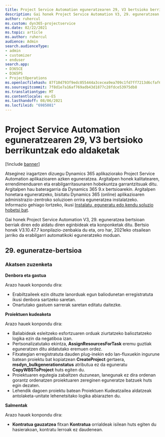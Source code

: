 ```yaml
---
title: Project Service Automation eguneratzearen 29, V3 bertsioko berrikuntzak edo aldaketak
description: Gai honek Project Service Automation V3, 29. eguneratzean erabilgarri dauden eginbideak eta konponketak ditu.
author: ruhercul
ms.custom: dyn365-projectservice
ms.date: 02/22/2021
ms.topic: article
ms.author: ruhercul
audience: Admin
search.audienceType:
- admin
- customizer
- enduser
search.app:
- D365CE
- D365PS
- ProjectOperations
ms.openlocfilehash: 87f10d793f9edc055444a3cecea9ea709c1fd7ff7213d6cfaf6b3cbe83a6a5a6
ms.sourcegitcommit: 7f8d1e7a16af769adb43d1877c28fdce53975db8
ms.translationtype: MT
ms.contentlocale: eu-ES
ms.lasthandoff: 08/06/2021
ms.locfileid: "6985081"
---
```

# <a name="whats-new-or-changed-in-project-service-automation-update-release-29-v3"></a>Project Service Automation eguneratzearen 29, V3 bertsioko berrikuntzak edo aldaketak

[!include [banner](../includes/psa-now-project-operations.md)]

Atseginez iragartzen dizuegu Dynamics 365 aplikaziorako Project Service Automation aplikazioaren azken eguneratzea. Argitalpen honek kalitatearen, errendimenduaren eta erabilgarritasunaren hobekuntza garrantzitsuak ditu. Argitalpen hau bateragarria da Dynamics 365 9.x bertsioarekin. Argitalpen honetara eguneratzeko, bisitatu Dynamics 365 (online) aplikazioaren administrazio-zentroko soluzioen orrira eguneratzea instalatzeko. Informazio gehiago lortzeko, ikusi [Instalatu, eguneratu edo kendu soluzio hobetsi bat](/power-platform/admin/install-remove-preferred-solution).

Gai honek Project Service Automation V3, 29. eguneratzea bertsioan berriak diren edo aldatu diren eginbideak eta konponketak ditu. Bertsio honek V3.10.47.7 konpilazio-zenbakia du eta, oro har, 2021eko otsailean jarriko da erabilgarri automatikoki eguneratzeko moduan.

## <a name="update-release-29"></a>29. eguneratze-bertsioa

### <a name="bug-fixes"></a>Akatsen zuzenketa

**Denbora eta gastua**

Arazo hauek konpondu dira:

- Erabiltzaileek ezin dituzte lanorduak egun baliodunetan erregistratuta ikusi denbora sartzeko saretan.
- Onartutako gastuen sarrerak saretan editatu daitezke.

**Proiektuen kudeaketa**

Arazo hauek konpondu dira:

- Baliabideak esleitzeko esfortzuaren orduak ziurtatzeko balioztatzeko logika ezin da negatiboa izan.
- Pertsonalizatutako ekintza, **AssignResourcesForTask** eremu guztiak eguneratzen ditu aldatutako eremuen ordez.
- Fitxategian erregistratuta dauden plug-inekin edo lan-fluxuekin ingurune batean proiektu bat kopiatzean **CreateProject** gertaera, **msdyn_bulkgenerationstatus** atributua ez da eguneratu **CopyWBSToProject** huts egiten du.
- Proiektuaren egutegia zabaltzen duzunean, lanegunak ez dira ordenan gorantz ordenatzen proiektuaren zereginen eguneratze batzuek huts egin dezaten.
- Lehendik dagoen proiektu batean Proiektuen Kudeatzailea aldatzeak antolaketa-unitate lehenetsitako logika abiarazten du.

**Salmentak**

Arazo hauek konpondu dira:

- **Kontratua gauzatzea** fitxan **Kontratua** orrialdeak isilean huts egiten du hasierakoan, kontratu lerroak ez daudenean.